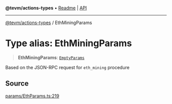 **@tevm/actions-types** • [Readme](../README.md) \| [API](../globals.md)

***

[@tevm/actions-types](../README.md) / EthMiningParams

# Type alias: EthMiningParams

> **EthMiningParams**: [`EmptyParams`](EmptyParams.md)

Based on the JSON-RPC request for `eth_mining` procedure

## Source

[params/EthParams.ts:219](https://github.com/evmts/tevm-monorepo/blob/main/packages/actions-types/src/params/EthParams.ts#L219)
